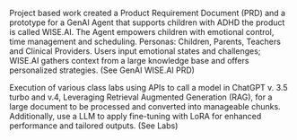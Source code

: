 Project based work created a Product Requirement Document (PRD) and a prototype for a GenAI Agent that supports children with ADHD the product is called WISE.AI. The Agent empowers children with emotional control, time management and scheduling. Personas: Children, Parents, Teachers and Clinical Providers. Users input emotional states and challenges; WISE.AI gathers context from a large knowledge base and offers personalized strategies. (See GenAI WISE.AI PRD)

Execution of various class labs using APIs to call a model in ChatGPT v. 3.5 turbo and v.4, Leveraging Retrieval Augmented Generation (RAG), for a large document to be processed and converted into manageable chunks. Additionally, use a LLM to apply fine-tuning with LoRA for enhanced performance and tailored outputs. (See Labs)
